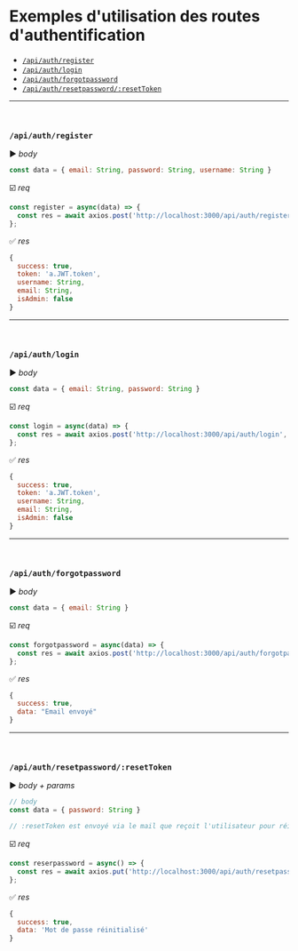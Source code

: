 # Exemples d'utilisation des routes d'authentification <!-- omit in toc -->
- [`/api/auth/register`](#apiauthregister)
- [`/api/auth/login`](#apiauthlogin)
- [`/api/auth/forgotpassword`](#apiauthforgotpassword)
- [`/api/auth/resetpassword/:resetToken`](#apiauthresetpasswordresettoken)

<hr />
<br />

### `/api/auth/register`
:arrow_forward: *body*
```javascript
const data = { email: String, password: String, username: String }
```
:ballot_box_with_check: *req*
```javascript
const register = async(data) => {
  const res = await axios.post('http://localhost:3000/api/auth/register', data );
};
```
:white_check_mark: *res*
```javascript
{
  success: true,
  token: 'a.JWT.token',
  username: String,
  email: String,
  isAdmin: false
}
```
<hr />
<br />

### `/api/auth/login`
:arrow_forward: *body*
```javascript
const data = { email: String, password: String }
```
:ballot_box_with_check: *req*
```javascript
const login = async(data) => {
  const res = await axios.post('http://localhost:3000/api/auth/login', data );
};

```
:white_check_mark: *res*
```javascript
{
  success: true,
  token: 'a.JWT.token',
  username: String,
  email: String,
  isAdmin: false
}
```
<hr />
<br />

### `/api/auth/forgotpassword`
:arrow_forward: *body*
```javascript
const data = { email: String }
```
:ballot_box_with_check: *req*
```javascript
const forgotpassword = async(data) => {
  const res = await axios.post('http://localhost:3000/api/auth/forgotpassword', data );
};
```
:white_check_mark: *res*
```javascript
{
  success: true,
  data: "Email envoyé"
}
```
<hr />
<br />

### `/api/auth/resetpassword/:resetToken`
:arrow_forward: *body + params*
```javascript
// body
const data = { password: String }

// :resetToken est envoyé via le mail que reçoit l'utilisateur pour réinitialiser son mot de passe
```
:ballot_box_with_check: *req*
```javascript
const reserpassword = async() => {
  const res = await axios.put('http://localhost:3000/api/auth/resetpassword/:resetToken', data);
};
```
:white_check_mark: *res*
```javascript
{
  success: true,
  data: 'Mot de passe réinitialisé'
}
```